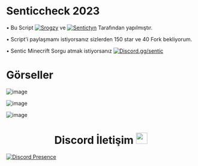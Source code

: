 # Senticcheck 2023

 • Bu Script [![Srogzy](Srogzy)](https://discord.com/users/592093326170390559) ve [![Sentictyn](SenticTyn)](https://discord.com/users/513053333011824651)   Tarafından yapılmıştır. 

• Script'i paylaşmamı istiyorsanız sizlerden 150 star ve 40 Fork bekliyorum.

• Sentic Minecrift Sorgu atmak istiyorsanız [![Discord.gg/sentic](Srogzy)](https://discord.gg/sentic)

# Görseller

![image](https://user-images.githubusercontent.com/75100049/219020987-d61b530c-e73f-4024-a89e-0c3313e4554e.png)

![image](https://user-images.githubusercontent.com/75100049/219021119-e444d3d9-caec-47a3-bd7f-aa9e69eef44e.png)

![image](https://user-images.githubusercontent.com/75100049/219022733-e769cc53-5b81-4b3f-bcd4-6eeb5b0e4ef9.png)


<h1 align="center">Discord İletişim <img src="https://raw.githubusercontent.com/iampavangandhi/iampavangandhi/master/gifs/Hi.gif" width="30px"> </h1>

[![Discord Presence](https://lanyard-profile-readme.vercel.app/api/592093326170390559?hideDiscrim=true)](https://discord.com/users/592093326170390559)
